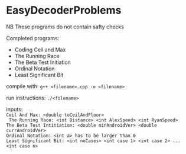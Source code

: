 # EasyDecoderProblems

NB These programs do not contain safty checks

Completed programs:
	
* Coding Ceil and Max
* The Running Race
* The Beta Test Initiation
* Ordinal Notation
* Least Significant Bit

compile with:
	```
	g++ <filename>.cpp -o <filename>
	```

run instructions:
	```
	./<filename>
	```

inputs:  
	```
	Ceil And Max: <double toCeilAndFloor>
	```  
	``` 
	The Running Race: <int Distance> <int AlexSpeed> <int RyanSpeed>
	```  
	```
	The Beta Test Intitiation: <double minAndroidVer> <double currAndroidVer>    
	```  
	```
	Ordinal Notation: <int a> has to be larger than 0
	```  
	```
	Least Significant Bit: <int noCases> <int case 1> <int case 2> ... <int case n>
	```  